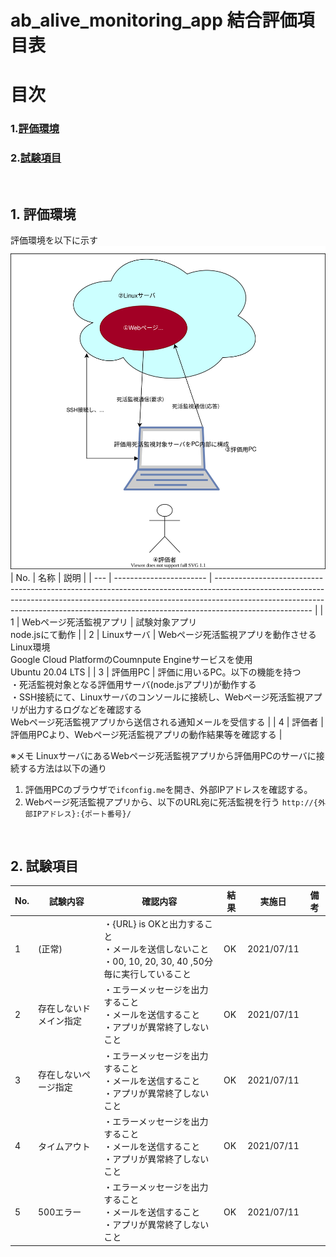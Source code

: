 # ab_alive_monitoring_app 結合評価項目表

# 目次
### 1.[評価環境](#anchor1)
### 2.[試験項目](#anchor2)



<a id="anchor1"></a><br>

## 1. 評価環境
評価環境を以下に示す
![](./doc_img/evalConfiguration.dio.svg)
| No. | 名称                    | 説明                                                                                                                                                                                                                                                               |
| --- | ----------------------- | ------------------------------------------------------------------------------------------------------------------------------------------------------------------------------------------------------------------------------------------------------------------ |
| 1   | Webページ死活監視アプリ | 試験対象アプリ<br>node.jsにて動作                                                                                                                                                                                                                                  |
| 2   | Linuxサーバ             | Webページ死活監視アプリを動作させるLinux環境<br> Google Cloud PlatformのCoumnpute Engineサービスを使用<br>Ubuntu 20.04 LTS                                                                                                                                         |
| 3   | 評価用PC                | 評価に用いるPC。以下の機能を持つ<br>・死活監視対象となる評価用サーバ(node.jsアプリ)が動作する<br>・SSH接続にて、Linuxサーバのコンソールに接続し、Webページ死活監視アプリが出力するログなどを確認する<br> Webページ死活監視アプリから送信される通知メールを受信する |
| 4   | 評価者                  | 評価用PCより、Webページ死活監視アプリの動作結果等を確認する                                                                                                                                                                                                        |

※メモ
LinuxサーバにあるWebページ死活監視アプリから評価用PCのサーバに接続する方法は以下の通り
1. 評価用PCのブラウザで`ifconfig.me`を開き、外部IPアドレスを確認する。
2. Webページ死活監視アプリから、以下のURL宛に死活監視を行う
   `http://{外部IPアドレス}:{ポート番号}/`

<a id="anchor2"></a><br>

## 2. 試験項目


| No. | 試験内容               | 確認内容                                                                                                  | 結果 | 実施日     | 備考 |
| --- | ---------------------- | --------------------------------------------------------------------------------------------------------- | ---- | ---------- | ---- |
| 1   | (正常)                 | ・{URL} is OKと出力すること<br>・メールを送信しないこと<br>・00, 10, 20, 30, 40 ,50分毎に実行していること | OK   | 2021/07/11 |      |
| 2   | 存在しないドメイン指定 | ・エラーメッセージを出力すること<br>・メールを送信すること<br>・アプリが異常終了しないこと                | OK   | 2021/07/11 |      |
| 3   | 存在しないページ指定   | ・エラーメッセージを出力すること<br>・メールを送信すること<br>・アプリが異常終了しないこと                | OK   | 2021/07/11 |      |
| 4   | タイムアウト           | ・エラーメッセージを出力すること<br>・メールを送信すること<br>・アプリが異常終了しないこと                | OK   | 2021/07/11 |      |
| 5   | 500エラー              | ・エラーメッセージを出力すること<br>・メールを送信すること<br>・アプリが異常終了しないこと                | OK   | 2021/07/11 |      |